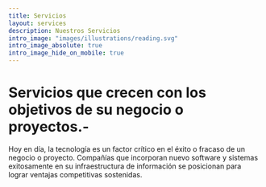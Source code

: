 ```yaml
---
title: Servicios
layout: services
description: Nuestros Servicios
intro_image: "images/illustrations/reading.svg"
intro_image_absolute: true
intro_image_hide_on_mobile: true
---
```


# Servicios que crecen con los objetivos de su negocio o proyectos.-

Hoy en día, la tecnología es un factor crítico en el éxito o fracaso de un negocio o proyecto. Compañías que incorporan nuevo software y sistemas exitosamente en su infraestructura de información se posicionan para lograr ventajas competitivas sostenidas.
